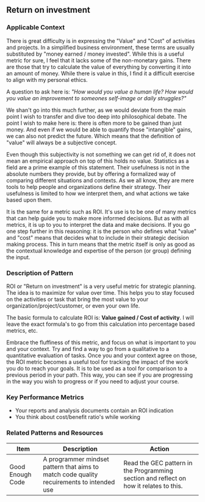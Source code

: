 ## Return on investment

### Applicable Context

There is great difficulty is in expressing the "Value" and "Cost" of activities and projects.
In a simplified business environment, these terms are usually substituted by "money earned / money invested". While this is a useful metric for sure, I feel that it lacks some of the non-monetary gains. There are those that try to calculate the value of everything by converting it into an amount of money. While there is value in this, I find it a difficult exercise to align with my personal ethics.

A question to ask here is: _"How would you value a human life? How would you value an improvement to someones self-image or daily struggles?"_

We shan't go into this much further, as we would deviate from the main point I wish to transfer and dive too deep into philosophical debate. The point I wish to make here is: there is often more to be gained than just money. And even if we would be able to quantify those "intangible" gains, we can also not predict the future. Which means that the definition of "value" will always be a subjective concept.

Even though this subjectivity is not something we can get rid of, it does not mean an empirical approach on top of this holds no value. Statistics as a field are a prime example of this statement. Their usefulness is not in the absolute numbers they provide, but by offering a formalized way of comparing different situations and contexts. As we all know, they are mere tools to help people and organizations define their strategy. Their usefulness is limited to how we interpret them, and what actions we take based upon them.

It is the same for a metric such as ROI. It's use is to be one of many metrics that can help guide you to make more informed decisions. But as with all metrics, it is up to you to interpret the data and make decisions. If you go one step further in this reasoning: it is the person who defines what "value" and "cost" means that decides what to include in their strategic decision making process.
This in turn means that the metric itself is only as good as the contextual knowledge and expertise of the person (or group) defining the input.

### Description of Pattern

ROI or "Return on investment" is a very useful metric for strategic planning.
The idea is to maximize for value over time. This helps you to stay focused on the activities or task that bring the most value to your organization/project/customer, or even your own life.

The basic formula to calculate ROI is: **Value gained / Cost of activity**.
I will leave the exact formula's to go from this calculation into percentage based metrics, etc.

Embrace the fluffiness of this metric, and focus on what is important to you and your context. Try and find a way to go from a qualitative to a quantitative evaluation of tasks. Once you and your context agree on those, the ROI metric becomes a useful tool for tracking the impact of the work you do to reach your goals. It is to be used as a tool for comparison to a previous period in your path. This way, you can see if you are progressing in the way you wish to progress or if you need to adjust your course.


### Key Performance Metrics

- Your reports and analysis documents contain an ROI indication
- You think about cost/benefit ratio's while working


### Related Patterns and Resources

| Item | Description | Action |
|---|---|---|
| Good Enough Code | A programmer mindset pattern that aims to match code quality recuirements to intended use | Read the GEC pattern in the Programming section and reflect on how it relates to this. |
